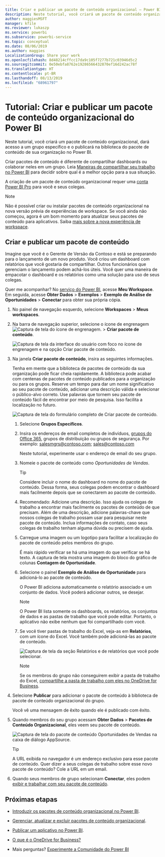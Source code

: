 ```yaml
---
title: Criar e publicar um pacote de conteúdo organizacional – Power BI
description: Neste tutorial, você criará um pacote de conteúdo organizacional, restringirá o acesso a um grupo específico e o publicará na biblioteca de pacotes de conteúdo de sua organização no Power BI.
author: maggiesMSFT
manager: kfile
ms.reviewer: lukaszp
ms.service: powerbi
ms.subservice: powerbi-service
ms.topic: conceptual
ms.date: 08/06/2019
ms.author: maggies
LocalizationGroup: Share your work
ms.openlocfilehash: 8d48214cffcc17da9c105f7277b721c03946d5c2
ms.sourcegitcommit: 0e50ebfa8762e19286566432870ef16d242ac78f
ms.translationtype: HT
ms.contentlocale: pt-BR
ms.lasthandoff: 08/13/2019
ms.locfileid: "68961797"
---
```

# <a name="tutorial-create-and-publish-a-power-bi-organizational-content-pack"></a>Tutorial: Criar e publicar um pacote de conteúdo organizacional do Power BI

Neste tutorial, você criará um pacote de conteúdo organizacional, dará acesso a um grupo específico e o publicará na biblioteca do pacote de conteúdo de sua organização no Power BI.

Criar pacotes de conteúdo é diferente de compartilhar dashboards ou colaborar neles em um grupo. Leia [Maneiras de compartilhar seu trabalho no Power BI](service-how-to-collaborate-distribute-dashboards-reports.md) para decidir sobre qual é a melhor opção para a sua situação.

A criação de um pacote de conteúdo organizacional requer uma [conta Power BI Pro](https://powerbi.microsoft.com/pricing) para você e seus colegas.

> [!NOTE]
> Não é possível criar ou instalar pacotes de conteúdo organizacional na nova versão prévia de experiências de workspace. Se você ainda não começou, agora é um bom momento para atualizar seus pacotes de conteúdo para aplicativos. Saiba [mais sobre a nova experiência de workspace](service-create-the-new-workspaces.md).

## <a name="create-and-publish-a-content-pack"></a>Criar e publicar um pacote de conteúdo

Imagine que você é o Gerente de Versão da Contoso e está se preparando para o lançamento de um novo produto.  Você criou um dashboard com relatórios que você gostaria de compartilhar. Outros funcionários que gerenciam o lançamento podem achá-los úteis. Você quer uma maneira de empacotar o dashboard e os relatórios como uma solução para uso de seus colegas.

Quer me acompanhar? No [serviço do Power BI](https://powerbi.com), acesse **Meu Workspace**. Em seguida, acesse **Obter Dados** > **Exemplos** > **Exemplo de Análise de Oportunidades** > **Conectar** para obter sua própria cópia.

1. No painel de navegação esquerdo, selecione **Workspaces** > **Meus workspaces**.

1. Na barra de navegação superior, selecione o ícone de engrenagem ![Captura de tela do ícone de engrenagem.](media/service-organizational-content-pack-create-and-publish/cog.png) > **Criar pacote de conteúdo**.

   ![Captura de tela da interface do usuário com foco no ícone de engrenagem e na opção Criar pacote de conteúdo.](media/service-organizational-content-pack-create-and-publish/pbi_create_contpk.png)

1. Na janela **Criar pacote de conteúdo**, insira as seguintes informações.  

   Tenha em mente que a biblioteca de pacotes de conteúdo da sua organização pode ficar cheia rapidamente. A biblioteca pode acabar com centenas de pacotes de conteúdo publicados para a organização ou para os grupos. Reserve um tempo para dar um nome significativo ao seu pacote de conteúdo, adicionar uma descrição válida e selecionar o público-alvo correto.  Use palavras que tornem seu pacote de conteúdo fácil de encontrar por meio de pesquisa. Isso facilita a localização no futuro.

      ![Captura de tela do formulário completo de Criar pacote de conteúdo.](media/service-organizational-content-pack-create-and-publish/cpwindow.png)

    1. Selecione **Grupos Específicos**.

    1. Insira os endereços de email completos de indivíduos, [grupos do Office 365](https://support.office.com/article/Create-a-group-in-Office-365-7124dc4c-1de9-40d4-b096-e8add19209e9), grupos de distribuição ou grupos de segurança. Por exemplo: salesmgrs@contoso.com; sales@contoso.com

        Neste tutorial, experimente usar o endereço de email do seu grupo.

    1. Nomeie o pacote de conteúdo como *Oportunidades de Vendas*.

        > [!TIP]
        > Considere incluir o nome do dashboard no nome do pacote de conteúdo. Dessa forma, seus colegas podem encontrar o dashboard mais facilmente depois que se conectarem ao pacote de conteúdo.

    1. Recomendado: Adicione uma descrição. Isso ajuda os colegas de trabalho a encontrar mais facilmente os pacotes de conteúdo de que precisam. Além de uma descrição, adicione palavras-chave que nossos colegas de trabalho possam usar para pesquisar neste pacote de conteúdo. Inclua informações de contato, caso seus colegas de trabalho tenham alguma dúvida ou precisem de ajuda.

    1. Carregue uma imagem ou um logotipo para facilitar a localização do pacote de conteúdo pelos membros do grupo.

        É mais rápido verificar se há uma imagem do que verificar se há texto. A captura de tela mostra uma imagem do bloco do gráfico de colunas **Contagem de Oportunidade**.

    1. Selecione o painel **Exemplo de Análise de Oportunidade** para adicioná-lo ao pacote de conteúdo.

        O Power BI adiciona automaticamente o relatório associado e um conjunto de dados. Você poderá adicionar outros, se desejar.

       > [!NOTE]
       > O Power BI lista somente os dashboards, os relatórios, os conjuntos de dados e as pastas de trabalho que você pode editar. Portanto, o aplicativo não exibe nenhum que foi compartilhado com você.

   1. Se você tiver pastas de trabalho do Excel, veja-as em **Relatórios**, com um ícone do Excel. Você também pode adicioná-las ao pacote de conteúdo.

      ![Captura de tela da seção Relatórios e de relatórios que você pode selecionar.](media/service-organizational-content-pack-create-and-publish/pbi_orgcontpkexcel.png)

      > [!NOTE]
      > Se os membros do grupo não conseguirem exibir a pasta de trabalho do Excel, [compartilhe a pasta de trabalho com eles no OneDrive for Business](https://support.office.com/article/Share-documents-or-folders-in-Office-365-1fe37332-0f9a-4719-970e-d2578da4941c).

1. Selecione **Publicar** para adicionar o pacote de conteúdo à biblioteca de pacote de conteúdo organizacional do grupo.  

   Você vê uma mensagem de êxito quando ele é publicado com êxito.

1. Quando membros do seu grupo acessam **Obter Dados** > **Pacotes de Conteúdo Organizacional**, eles veem seu pacote de conteúdo.

   ![Captura de tela do pacote de conteúdo Oportunidades de Vendas na caixa de diálogo AppSource.](media/service-organizational-content-pack-create-and-publish/powerbi-find-content-pack-organization.png)

   > [!TIP]
   > A URL exibida no navegador é um endereço exclusivo para esse pacote de conteúdo.  Quer dizer a seus colegas de trabalho sobre esse novo pacote de conteúdo?  Cole a URL em um email.

1. Quando seus membros de grupo selecionam **Conectar**, eles podem [exibir e trabalhar com seu pacote de conteúdo](service-organizational-content-pack-copy-refresh-access.md).

## <a name="next-steps"></a>Próximas etapas

* [Introduzir os pacotes de conteúdo organizacional no Power BI](service-organizational-content-pack-introduction.md).

* [Gerenciar, atualizar e excluir pacotes de conteúdo organizacional](service-organizational-content-pack-manage-update-delete.md).

* [Publicar um aplicativo no Power BI](service-create-distribute-apps.md).

* [O que é o OneDrive for Business?](https://support.office.com/article/What-is-OneDrive-for-Business-187f90af-056f-47c0-9656-cc0ddca7fdc2)

* Mais perguntas? [Experimente a Comunidade do Power BI](http://community.powerbi.com/)
